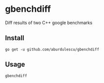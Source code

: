 # gbenchdiff
Diff results of two C++ google benchmarks

## Install

```
go get -u github.com/aburdulescu/gbenchdiff
```

## Usage

```
gbenchdiff
```
